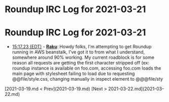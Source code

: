 # Roundup IRC Log for 2021-03-21 #
# Roundup IRC Log for 2021-03-21
* <a href="#15:17.23" id="15:17.23">15:17.23 (EDT)</a> - __[Raku](https://github.com/Raku)__: Howdy folks, I'm attempting to get Roundup running in AWS beanstalk, I've got it to from what I understand, somewhere around 90% working.  My current roadblock is for some reason all requests are getting the first character stripped off (ex: roundup instance is available on foo.com, accessing foo.com loads the main page with stylesheet failing to load due to requesting @@file/style.css, changing manually in inspect element to @@@file/sty

<div class="inpage-footer">
[2021-03-19.md < Prev](2021-03-19.md)
[Next > 2021-03-22.md](2021-03-22.md)
</div>
